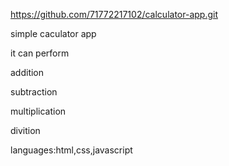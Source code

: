https://github.com/71772217102/calculator-app.git

simple caculator app 

it can perform 

addition

subtraction

multiplication

divition


languages:html,css,javascript
